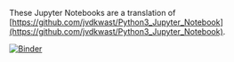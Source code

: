 These Jupyter Notebooks are a translation of [https://github.com/jvdkwast/Python3_Jupyter_Notebook](https://github.com/jvdkwast/Python3_Jupyter_Notebook).

[![Binder](https://mybinder.org/badge_logo.svg)]()
